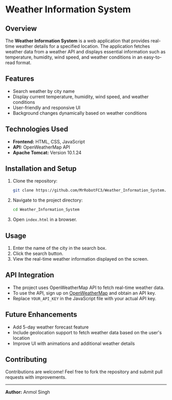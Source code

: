 # Weather Information System

## Overview
The **Weather Information System** is a web application that provides real-time weather details for a specified location. The application fetches weather data from a weather API and displays essential information such as temperature, humidity, wind speed, and weather conditions in an easy-to-read format.

## Features
- Search weather by city name
- Display current temperature, humidity, wind speed, and weather conditions
- User-friendly and responsive UI
- Background changes dynamically based on weather conditions

## Technologies Used
- **Frontend:** HTML, CSS, JavaScript
- **API:** OpenWeatherMap API
- **Apache Tomcat:** Version 10.1.24

## Installation and Setup
1. Clone the repository:
   ```bash
   git clone https://github.com/MrRobotFC3/Weather_Information_System.git
   ```
2. Navigate to the project directory:
   ```bash
   cd Weather_Information_System
   ```
3. Open `index.html` in a browser.

## Usage
1. Enter the name of the city in the search box.
2. Click the search button.
3. View the real-time weather information displayed on the screen.

## API Integration
- The project uses OpenWeatherMap API to fetch real-time weather data.
- To use the API, sign up on [OpenWeatherMap](https://openweathermap.org/) and obtain an API key.
- Replace `YOUR_API_KEY` in the JavaScript file with your actual API key.

## Future Enhancements
- Add 5-day weather forecast feature
- Include geolocation support to fetch weather data based on the user's location
- Improve UI with animations and additional weather details

## Contributing
Contributions are welcome! Feel free to fork the repository and submit pull requests with improvements.

---
**Author:** Anmol Singh
